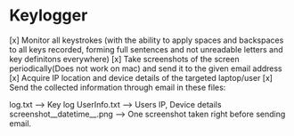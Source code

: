 # Keylogger

[x] Monitor all keystrokes (with the ability to apply spaces and backspaces to all keys recorded, forming full sentences and not unreadable letters and key definitons everywhere)
[x] Take screenshots of the screen periodically(Does not work on mac) and send it to the given email address
[x] Acquire IP location and device details of the targeted laptop/user
[x] Send the collected information through email in these files:

log.txt --> Key log
UserInfo.txt --> Users IP, Device details
screenshot__datetime__.png --> One screenshot taken right before sending email. 


